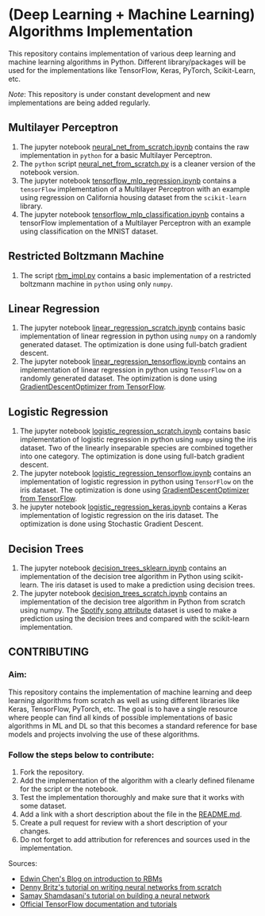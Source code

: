 # (Deep Learning + Machine Learning) Algorithms Implementation
This repository contains implementation of various deep learning and machine learning algorithms in Python. Different library/packages will be used for the implementations like TensorFlow, Keras, PyTorch, Scikit-Learn, etc.

_Note_: This repository is under constant development and new implementations are being added regularly.

## Multilayer Perceptron

1. The jupyter notebook [neural_net_from_scratch.ipynb](https://github.com/adityashrm21/Deep-Learning-Algorithms-Implementation/blob/master/Multilayer_Perceptron/neural_net_from_scratch.ipynb) contains the raw implementation in `python` for a basic Multilayer Perceptron.
2. The `python` script [neural_net_from_scratch.py](https://github.com/adityashrm21/Deep-Learning-Algorithms-Implementation/blob/master/Multilayer_Perceptron/neural_net_from_scratch.py) is a cleaner version of the notebook version.
3. The jupyter notebook [tensorflow_mlp_regression.ipynb](https://github.com/adityashrm21/Deep-Learning-Algorithms-Implementation/blob/master/Multilayer_Perceptron/tensorflow_mlp_regression.ipynb) contains a `tensorFlow` implementation of a Multilayer Perceptron with an example using regression on California housing dataset from the `scikit-learn` library.
4. The jupyter notebook [tensorflow_mlp_classification.ipynb](https://github.com/adityashrm21/Deep-Learning-Algorithms-Implementation/blob/master/Multilayer_Perceptron/tensorflow_mlp_classification.ipynb) contains a tensorFlow implementation of a Multilayer Perceptron with an example using classification on the MNIST dataset.

## Restricted Boltzmann Machine

1. The script [rbm_impl.py](https://github.com/adityashrm21/Deep-Learning-Algorithms-Implementation/blob/master/Restricted_Boltzmann_Machines/rbm_impl.py) contains a basic implementation of a restricted boltzmann machine in `python` using only `numpy`.

## Linear Regression

1. The jupyter notebook [linear_regression_scratch.ipynb](https://github.com/adityashrm21/Deep-Learning-Algorithms-Implementation/blob/master/Linear_Regression/linear_regression_scratch.ipynb) contains basic implementation of linear regression in python using `numpy` on a randomly generated dataset. The optimization is done using full-batch gradient descent.
2. The jupyter notebook [linear_regression_tensorflow.ipynb](https://github.com/adityashrm21/Deep-Learning-Algorithms-Implementation/blob/master/Linear_Regression/linear_regression_tensorflow.ipynb) contains an implementation of linear regression in python using `TensorFlow` on a randomly generated dataset. The optimization is done using [GradientDescentOptimizer from TensorFlow](https://www.tensorflow.org/api_docs/python/tf/train/GradientDescentOptimizer).

## Logistic Regression

1. The jupyter notebook [logistic_regression_scratch.ipynb](https://github.com/adityashrm21/Deep-Learning-Algorithms-Implementation/blob/master/Logistic_Regression/logistic_regression_scratch.ipynb) contains basic implementation of logistic regression in python using `numpy` using the iris dataset. Two of the linearly inseparable species are combined together into one category. The optimization is done using full-batch gradient descent.
2. The jupyter notebook [logistic_regression_tensorflow.ipynb](https://github.com/adityashrm21/Deep-Learning-Algorithms-Implementation/blob/master/Logistic_Regression/logistic_regression_tensorflow.ipynb) contains an implementation of logistic regression in python using `TensorFlow` on the iris dataset. The optimization is done using [GradientDescentOptimizer from TensorFlow](https://www.tensorflow.org/api_docs/python/tf/train/GradientDescentOptimizer).
3. he jupyter notebook [logistic_regression_keras.ipynb](https://github.com/adityashrm21/Deep-Learning-Algorithms-Implementation/blob/master/Logistic_Regression/logistic_regression_keras.ipynb) contains a Keras implementation of logistic regression on the iris dataset. The optimization is done using Stochastic Gradient Descent.

## Decision Trees

1. The jupyter notebook [decision_trees_sklearn.ipynb](https://github.com/adityashrm21/Deep-Learning-Algorithms-Implementation/blob/master/Decision_Trees/decision_trees_sklearn.ipynb) contains an implementation of the decision tree algorithm in Python using scikit-learn. The iris dataset is used to make a prediction using decision trees.
2. The jupyter notebook [decision_trees_scratch.ipynb](https://github.com/adityashrm21/Deep-Learning-Algorithms-Implementation/blob/master/Decision_Trees/decision_tree_scratch.ipynb) contains an implementation of the decision tree algorithm in Python from scratch using numpy. The [Spotify song attribute](https://www.kaggle.com/geomack/spotifyclassification/home) dataset is used to make a prediction using the decision trees and compared with the scikit-learn implementation.

## CONTRIBUTING

### Aim:
This repository contains the implementation of machine learning and deep learning algorithms from scratch as well as using different libraries like Keras, TensorFlow, PyTorch, etc. The goal is to have a single resource where people can find all kinds of possible implementations of basic algorithms in ML and DL so that this becomes a standard reference for base models and projects involving the use of these algorithms.

### Follow the steps below to contribute:
1. Fork the repository.
2. Add the implementation of the algorithm with a clearly defined filename for the script or the notebook.
3. Test the implementation thoroughly and make sure that it works with some dataset.
4. Add a link with a short description about the file in the [README.md](https://github.com/adityashrm21/Deep-Learning-Algorithms-Implementation/blob/master/README.md).
5. Create a pull request for review with a short description of your changes.
6. Do not forget to add attribution for references and sources used in the implementation.

Sources:
- [Edwin Chen's Blog on introduction to RBMs](http://blog.echen.me/2011/07/18/introduction-to-restricted-boltzmann-machines/)
- [Denny Britz's tutorial on writing neural networks from scratch](http://www.wildml.com/2015/09/implementing-a-neural-network-from-scratch/)
- [Samay Shamdasani's tutorial on building a neural network](https://enlight.nyc/projects/neural-network/)
- [Official TensorFlow documentation and tutorials](https://www.tensorflow.org/tutorials/)
